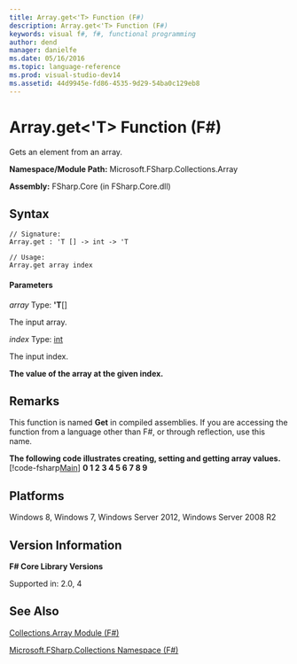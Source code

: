 ```yaml
---
title: Array.get<'T> Function (F#)
description: Array.get<'T> Function (F#)
keywords: visual f#, f#, functional programming
author: dend
manager: danielfe
ms.date: 05/16/2016
ms.topic: language-reference
ms.prod: visual-studio-dev14
ms.assetid: 44d9945e-fd86-4535-9d29-54ba0c129eb8 
---
```


# Array.get<'T> Function (F#)

Gets an element from an array.

**Namespace/Module Path:** Microsoft.FSharp.Collections.Array

**Assembly:** FSharp.Core (in FSharp.Core.dll)


## Syntax

```
// Signature:
Array.get : 'T [] -> int -> 'T

// Usage:
Array.get array index
```

#### Parameters
*array*
Type: **'T**[[]](https://msdn.microsoft.com/library/def20292-9aae-4596-9275-b94e594f8493)


The input array.


*index*
Type: [int](https://msdn.microsoft.com/library/025d5455-3622-4ea5-9573-3ecbd4ee1375)


The input index.



**The value of the array at the given index.**
## Remarks
This function is named **Get** in compiled assemblies. If you are accessing the function from a language other than F#, or through reflection, use this name.

**The following code illustrates creating, setting and getting array values.**
[!code-fsharp[Main](snippets/fsarrays/snippet9.fs)]
**0 1 2 3 4 5 6 7 8 9**
## Platforms
Windows 8, Windows 7, Windows Server 2012, Windows Server 2008 R2


## Version Information
**F# Core Library Versions**

Supported in: 2.0, 4




## See Also
[Collections.Array Module &#40;F&#35;&#41;](Collections.Array-Module-%5BFSharp%5D.md)

[Microsoft.FSharp.Collections Namespace &#40;F&#35;&#41;](Microsoft.FSharp.Collections-Namespace-%5BFSharp%5D.md)

